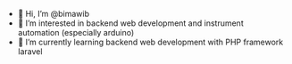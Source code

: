 - 👋 Hi, I’m @bimawib
- 👀 I’m interested in backend web development and instrument automation (especially arduino)
- 🌱 I’m currently learning backend web development with PHP framework laravel

<!---
bimawib/bimawib is a ✨ special ✨ repository because its `README.md` (this file) appears on your GitHub profile.
You can click the Preview link to take a look at your changes.
--->
